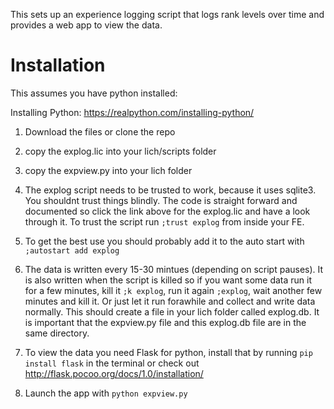 This sets up an experience logging script that logs rank levels over time and provides a web app to view the data.


# Installation

This assumes you have python installed:

Installing Python: https://realpython.com/installing-python/

1. Download the files or clone the repo

2. copy the explog.lic into your lich/scripts folder

3. copy the expview.py into your lich folder

4. The explog script needs to be trusted to work, because it uses sqlite3. You shouldnt trust things blindly. The code is straight forward and documented so click the link above for the explog.lic and have a look through it. To trust the script run ```;trust explog``` from inside your FE.
5. To get the best use you should probably add it to the auto start with ```;autostart add explog```

6. The data is written every 15-30 mintues (depending on script pauses). It is also written when the script is killed so if you want some data run it for a few minutes, kill it ```;k explog```, run it again ```;explog```,  wait another few minutes and kill it. Or just let it run forawhile and collect and write data normally. This should create a file in your lich folder called explog.db. It is important that the expview.py file and this explog.db     file are in the same directory.

7. To view the data you need Flask for python, install that by running ```pip install flask``` in the terminal or check out http://flask.pocoo.org/docs/1.0/installation/

8. Launch the app with ```python expview.py```




